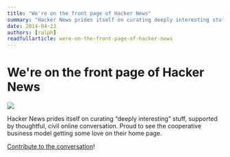 ```yaml
---
title: "We're on the front page of Hacker News"
summary: "Hacker News prides itself on curating deeply interesting stuff, supported by thoughtful, civil online conversation. Proud to see the cooperative business model getting some love on their home page."
date: 2014-04-23
authors: [ralph]
readfullarticle: were-on-the-front-page-of-hacker-news
---
```


# We're on the front page of Hacker News

<a href="https://news.ycombinator.com/item?id=7634152"><img src="/assets/img/blog/2014-04-23.jpg" class="center-element"></a>

Hacker News prides itself on curating “deeply interesting” stuff, supported by thoughtful, civil online conversation.  Proud to see the cooperative business model getting some love on their home page.

[Contribute to the conversation](https://news.ycombinator.com/item?id=7634152)!
